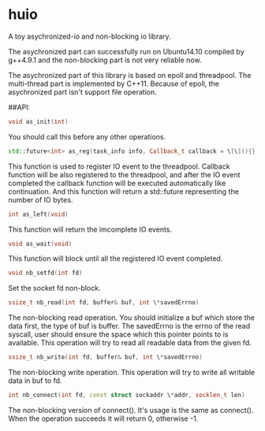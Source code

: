 # huio
A toy asychronized-io and non-blocking io library.

The asychronized part can successfully run on Ubuntu14.10 compiled by g++4.9.1  and the non-blocking part is not very reliable now.

The asychronized part of this library is based on epoll and threadpool. The multi-thread part is implemented by C++11. Because of epoll, the asychronized part isn't support file operation.

##API:

```C
void as_init(int)  
```

You should call this before any other operations.

```C++
std::future<int> as_reg(task_info info, Callback_t callback = \[\](){})
```

This function is used to register IO event to the threadpool. Callback function will be also registered to the threadpool, and after the IO event completed the callback function will be executed automatically like continuation. And this function will return a std::future<int> representing the number of IO bytes.

```C++
int as_left(void)
```

This function will return the imcomplete IO events.

```C++
void as_wait(void)
```

This function will block until all the registered IO event completed.

```C++
void nb_setfd(int fd)
```

Set the socket fd non-block.

```C++
ssize_t nb_read(int fd,	buffer& buf, int \*savedErrno)
```

The non-blocking read operation. You should initialize a buf which store the data first, the type of buf is buffer. The savedErrno is the errno of the read syscall, user should ensure the space which this pointer points to is available. This operation will try to read all readable data from the given fd.

```C++
ssize_t nb_write(int fd, buffer& buf, int \*savedErrno)
```

The non-blocking write operation. This operation will try to write all writable data in buf to fd.

```C++
int nb_connect(int fd, const struct sockaddr \*addr, socklen_t len)
```

The non-blocking version of connect(). It's usage is the same as connect(). When the operation succeeds it will return 0, otherwise -1. 
